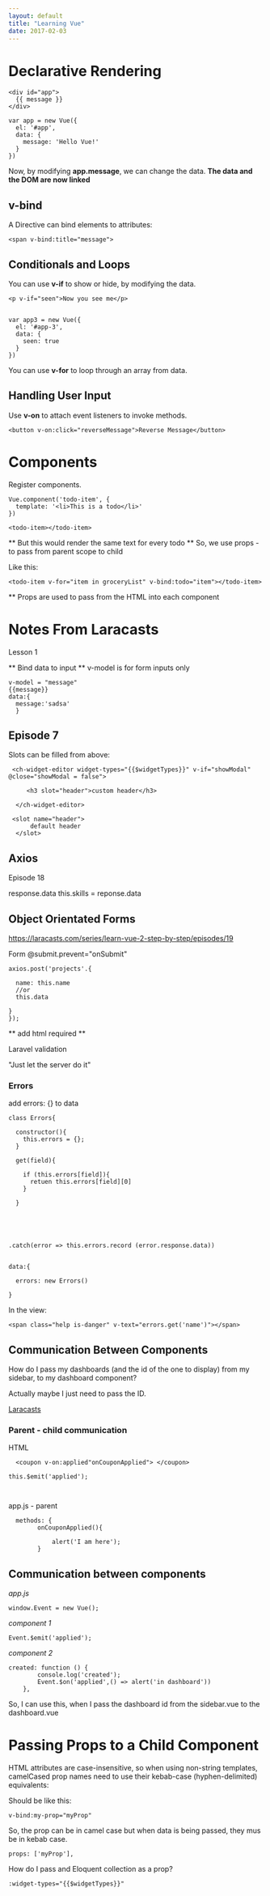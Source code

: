 ```yaml
---
layout: default
title: "Learning Vue"
date: 2017-02-03
---
```




# Declarative Rendering
```
<div id="app">
  {{ message }}
</div>
```


```
var app = new Vue({
  el: '#app',
  data: {
    message: 'Hello Vue!'
  }
})
```


Now, by modifying **app.message**, we can change the data. 
**The data and the DOM are now linked**



## v-bind ##
A Directive can bind elements to attributes:
```
<span v-bind:title="message">
```


## Conditionals and Loops ##

You can use **v-if** to show or hide, by modifying the data.

```
<p v-if="seen">Now you see me</p>


var app3 = new Vue({
  el: '#app-3',
  data: {
    seen: true
  }
})
```

You can use **v-for** to loop through an array from data. 


## Handling User Input ##

Use **v-on** to attach event listeners to invoke methods.

```
<button v-on:click="reverseMessage">Reverse Message</button>
```

# Components #

Register components.

```
Vue.component('todo-item', {
  template: '<li>This is a todo</li>'
})

<todo-item></todo-item>

```
** But this would render the same text for every todo **
So, we use props - to pass from parent scope to child 

Like this:
```
<todo-item v-for="item in groceryList" v-bind:todo="item"></todo-item>
```

** Props are used to pass from the HTML into each component




# Notes From Laracasts

Lesson 1 

** Bind data to input **
v-model is for form inputs only

```
v-model = "message"
{{message}}
data:{
  message:'sadsa'
  }
```

## Episode 7 

Slots can be filled from above:

```
 <ch-widget-editor widget-types="{{$widgetTypes}}" v-if="showModal" @close="showModal = false">

     <h3 slot="header">custom header</h3>

  </ch-widget-editor>

 <slot name="header">
      default header
  </slot>
```

## Axios

Episode 18

response.data
this.skills = reponse.data


## Object Orientated Forms
https://laracasts.com/series/learn-vue-2-step-by-step/episodes/19

Form @submit.prevent="onSubmit"

```
axios.post('projects'.{

  name: this.name 
  //or
  this.data
  
}
});

```

** add html required **

Laravel validation

"Just let the server do it"

### Errors

add errors: {} to data
```
class Errors{

  constructor(){
    this.errors = {};
  }
  
  get(field){
  
    if (this.errors[field]){
      retuen this.errors[field][0]
    }
    
  }





.catch(error => this.errors.record (error.response.data))


```


```
data:{

  errors: new Errors()

}

```

In the view:

```
<span class="help is-danger" v-text="errors.get('name')"></span>
```

 
## Communication Between Components

How do I pass my dashboards (and the id of the one to display) from my sidebar, to my dashboard component?

Actually maybe I just need to pass the ID.

[Laracasts](https://laracasts.com/series/learn-vue-2-step-by-step/episodes/12)

### Parent - child communication

HTML
```
  <coupon v-on:applied"onCouponApplied"> </coupon>

```


```
this.$emit('applied');



```

app.js - parent

```
  methods: {
        onCouponApplied(){

            alert('I am here');
        }
```


## Communication between components


*app.js*
```
window.Event = new Vue();

```

*component 1*
```
Event.$emit('applied');

```

*component 2*
```
created: function () {
        console.log('created');
        Event.$on('applied',() => alert('in dashboard'))
    },

```


So, I can use this, when I pass the dashboard id from the sidebar.vue to the dashboard.vue

# Passing Props to a Child Component
HTML attributes are case-insensitive, so when using non-string templates, camelCased prop names need to use their kebab-case (hyphen-delimited) equivalents:


Should be like this:

```
v-bind:my-prop="myProp"
```

So, the prop can be in camel case but when data is being passed, they mus be in kebab case.
```
props: ['myProp'],
```

How do I pass and Eloquent collection as a prop?
```
:widget-types="{{$widgetTypes}}"
```





